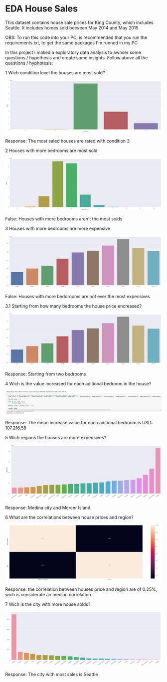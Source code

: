 # EDA House Sales
This dataset contains house sale prices for King County, which includes Seattle. It includes homes sold between May 2014 and May 2015.

OBS: To run this code into your PC, is recommended that you run the requirements.txt, to get the same packages I'm runned in my PC


In this project i maked a exploratory data analysis to awnser some questions / hypothesis and create some insights. Follow above all the questions / hyphotesis:

1 Wich condition level the houses are most sold?

![hypothesis](/H/H1.PNG)
 
 Response: The most saled houses are rated with condition 3
 
2 Houses with more bedrooms are most sold

![hypothesis2](/H/H2.PNG)

 False: Houses with more bedrooms aren't the most solds

3 Houses with more bedrooms are more expensive

![hypothesis3](/H/H3.PNG)

 False: Houses with more beddrooms are not ever the most expensives

3.1 Starting from how many bedrooms the house price encreased?

![hypothesis3.1](/H/H3.PNG)

 Response: Starting from two bedrooms

4 Wich is the value increased for each aditional bedroom in the house?

![hypothesis4](/H/H4.PNG)

 Response: The mean increase value for each aditional bedroom is USD: 107.216,58

5 Wich regions the houses are more expensives?

![hypothesis5](/H/H5.PNG)

 Response: Medina city and Mercer Island

6 What are the correlations between house prices and region? 

![hipothesis6](/H/H6.PNG)

 Response: the correlation between houses price and region are of 0.25%, wich is considerate an median correlation

7 Wich is the city with more house solds?

![hipothesis](/H/H7.PNG)

 Response: The city with most sales is Seattle
